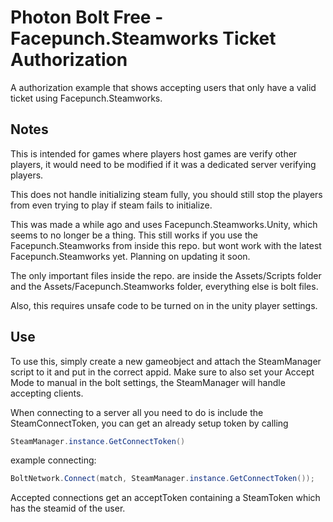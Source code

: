 # Photon Bolt Free - Facepunch.Steamworks Ticket Authorization
A authorization example that shows accepting users that only have a valid ticket using Facepunch.Steamworks.

## Notes

This is intended for games where players host games are verify other players, it would need to be modified if it was a dedicated server verifying players.

This does not handle initializing steam fully, you should still stop the players from even trying to play if steam fails to initialize.

This was made a while ago and uses Facepunch.Steamworks.Unity, which seems to no longer be a thing. This still works if you use the Facepunch.Steamworks from inside this repo. but wont work with the latest Facepunch.Steamworks yet. Planning on updating it soon.

The only important files inside the repo. are inside the Assets/Scripts folder and the Assets/Facepunch.Steamworks folder, everything else is bolt files.

Also, this requires unsafe code to be turned on in the unity player settings.

## Use

To use this, simply create a new gameobject and attach the SteamManager script to it and put in the correct appid.
Make sure to also set your Accept Mode to manual in the bolt settings, the SteamManager will handle accepting clients.

When connecting to a server all you need to do is include the SteamConnectToken, you can get an already setup token by calling
```c#
SteamManager.instance.GetConnectToken()
```
example connecting:
```c#
BoltNetwork.Connect(match, SteamManager.instance.GetConnectToken());
```

Accepted connections get an acceptToken containing a SteamToken which has the steamid of the user.